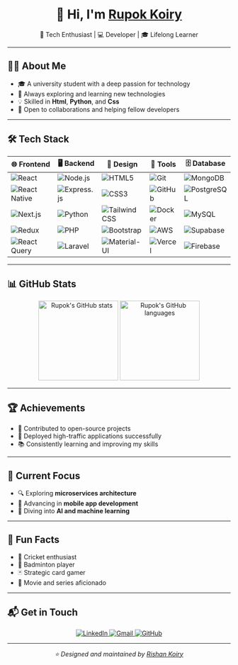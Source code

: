 <div align="center">
  <h1>👋 Hi, I'm <a href="https://github.com/Rishan-Koiry">Rupok Koiry</a></h1>
  <p>🚀 Tech Enthusiast | 💻 Developer | 🎓 Lifelong Learner</p>
</div>

---

## 🧑‍💻 About Me

- 🎓 A university student with a deep passion for technology
- 🌱 Always exploring and learning new technologies
- 💡 Skilled in **Html**, **Python**, and **Css**
- 🤝 Open to collaborations and helping fellow developers

---

## 🛠️ Tech Stack

<div align="center">

| 🌐 Frontend                                                                                          | 🖥️ Backend                                                                                  | 🎨 Design                                                                                     | 🔧 Tools                                                                                    | 🗄️ Database                                                                             |
|------------------------------------------------------------------------------------------------------|--------------------------------------------------------------------------------------------|---------------------------------------------------------------------------------------------|------------------------------------------------------------------------------------------|-----------------------------------------------------------------------------------------|
| ![React](https://img.shields.io/badge/-React-61DAFB?style=flat-square&logo=react&logoColor=black)    | ![Node.js](https://img.shields.io/badge/-Node.js-339933?style=flat-square&logo=node.js&logoColor=white) | ![HTML5](https://img.shields.io/badge/-HTML5-E34F26?style=flat-square&logo=html5&logoColor=white)  | ![Git](https://img.shields.io/badge/-Git-F05032?style=flat-square&logo=git&logoColor=white) | ![MongoDB](https://img.shields.io/badge/-MongoDB-47A248?style=flat-square&logo=mongodb&logoColor=white) |
| ![React Native](https://img.shields.io/badge/-React%20Native-61DAFB?style=flat-square&logo=react&logoColor=black) | ![Express.js](https://img.shields.io/badge/-Express.js-000000?style=flat-square&logo=express&logoColor=white) | ![CSS3](https://img.shields.io/badge/-CSS3-1572B6?style=flat-square&logo=css3&logoColor=white)    | ![GitHub](https://img.shields.io/badge/-GitHub-181717?style=flat-square&logo=github&logoColor=white) | ![PostgreSQL](https://img.shields.io/badge/-PostgreSQL-336791?style=flat-square&logo=postgresql&logoColor=white) |
| ![Next.js](https://img.shields.io/badge/-Next.js-000000?style=flat-square&logo=next.js&logoColor=white) | ![Python](https://img.shields.io/badge/-Python-3776AB?style=flat-square&logo=python&logoColor=white) | ![Tailwind CSS](https://img.shields.io/badge/-Tailwind%20CSS-38B2AC?style=flat-square&logo=tailwind-css&logoColor=white) | ![Docker](https://img.shields.io/badge/-Docker-2496ED?style=flat-square&logo=docker&logoColor=white) | ![MySQL](https://img.shields.io/badge/-MySQL-4479A1?style=flat-square&logo=mysql&logoColor=white) |
| ![Redux](https://img.shields.io/badge/-Redux-764ABC?style=flat-square&logo=redux&logoColor=white)    | ![PHP](https://img.shields.io/badge/-PHP-777BB4?style=flat-square&logo=php&logoColor=white) | ![Bootstrap](https://img.shields.io/badge/-Bootstrap-7952B3?style=flat-square&logo=bootstrap&logoColor=white) | ![AWS](https://img.shields.io/badge/-AWS-232F3E?style=flat-square&logo=amazon-aws&logoColor=white) | ![Supabase](https://img.shields.io/badge/-Supabase-3ECF8E?style=flat-square&logo=supabase&logoColor=white) |
| ![React Query](https://img.shields.io/badge/-React%20Query-FF4154?style=flat-square&logo=react%20query&logoColor=white) | ![Laravel](https://img.shields.io/badge/-Laravel-FF2D20?style=flat-square&logo=laravel&logoColor=white) | ![Material-UI](https://img.shields.io/badge/-Material--UI-0081CB?style=flat-square&logo=material-ui&logoColor=white) | ![Vercel](https://img.shields.io/badge/-Vercel-000000?style=flat-square&logo=vercel&logoColor=white) | ![Firebase](https://img.shields.io/badge/-Firebase-FFCA28?style=flat-square&logo=firebase&logoColor=black) |

</div>

---

## 📊 GitHub Stats

<div align="center">
  <img src="https://github-readme-stats-eight-theta.vercel.app/api?username=Rupok-Koiry&show_icons=true&theme=tokyonight&include_all_commits=true&count_private=true" alt="Rupok's GitHub stats" height="180px" />
  <img src="https://github-readme-stats-eight-theta.vercel.app/api/top-langs/?username=Rupok-Koiry&layout=compact&langs_count=8&theme=tokyonight" alt="Rupok's GitHub languages" height="180px" />
</div>

---

## 🏆 Achievements

- 🏅 Contributed to open-source projects
- 🎉 Deployed high-traffic applications successfully
- 📚 Consistently learning and improving my skills

---

## 🎯 Current Focus

- 🔍 Exploring **microservices architecture**
- 📱 Advancing in **mobile app development**
- 🧠 Diving into **AI and machine learning**

---

## 🌟 Fun Facts

- 🏏 Cricket enthusiast
- 🏸 Badminton player
- 🃏 Strategic card gamer
- 🍿 Movie and series aficionado

---

## 📬 Get in Touch

<div align="center">
  <a href="https://www.linkedin.com/in/rishan-koiry" target="_blank">
    <img src="https://img.shields.io/badge/LinkedIn-0077B5?style=for-the-badge&logo=linkedin&logoColor=white" alt="LinkedIn"/>
  </a>
  <a href="mailto:koiry.rishan1@gmail.com">
    <img src="https://img.shields.io/badge/Gmail-D14836?style=for-the-badge&logo=gmail&logoColor=white" alt="Gmail"/>
  </a>
  <a href="https://github.com/Rishan-Koiry" target="_blank">
    <img src="https://img.shields.io/badge/GitHub-100000?style=for-the-badge&logo=github&logoColor=white" alt="GitHub"/>
  </a>
</div>

---

<div align="center">
  <i>⭐️ Designed and maintained by <a href="https://github.com/Rishan-Koiry">Rishan Koiry</a></i>
</div>
